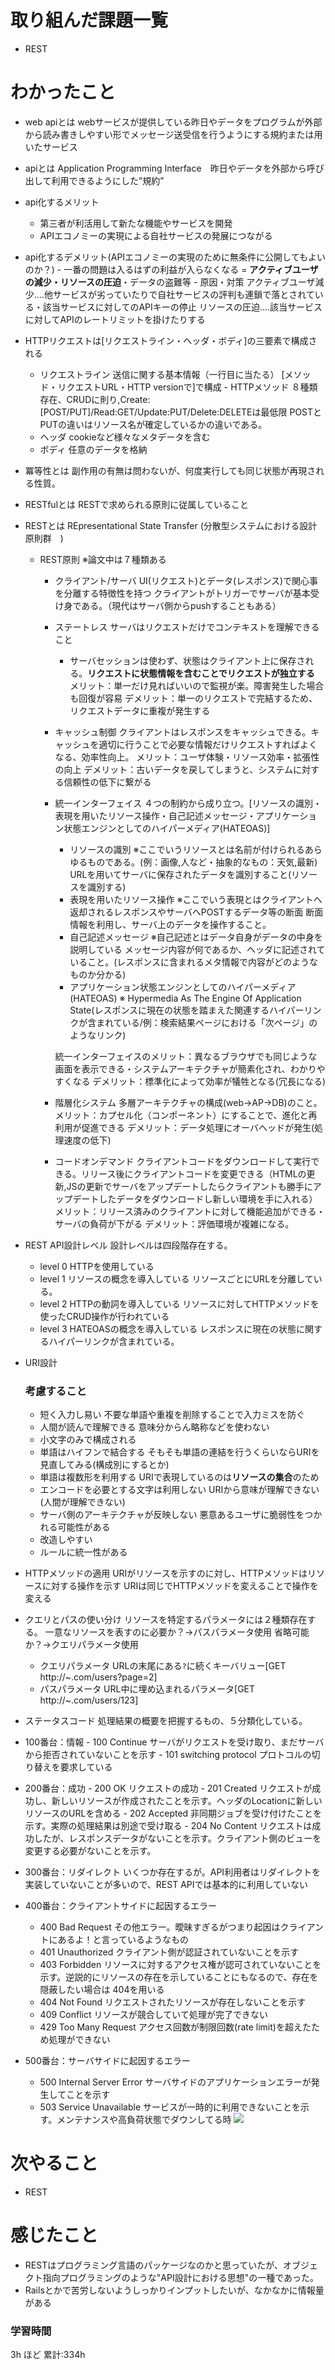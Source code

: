 # 取り組んだ課題一覧
- REST
# わかったこと
- web apiとは
webサービスが提供している昨日やデータをプログラムが外部から読み書きしやすい形でメッセージ送受信を行うようにする規約または用いたサービス
- apiとは
    Application Programming Interface　昨日やデータを外部から呼び出して利用できるようにした”規約”
-  api化するメリット
      -  第三者が利活用して新たな機能やサービスを開発
      -  APIエコノミーの実現による自社サービスの発展につながる
- api化するデメリット(APIエコノミーの実現のために無条件に公開してもよいのか？)
      -  一番の問題は入るはずの利益が入らなくなる = **アクティブユーザの減少・リソースの圧迫**・データの盗難等
         - 原因・対策
             アクティブユーザ減少....他サービスが劣っていたりで自社サービスの評判も連鎖で落とされている・該当サービスに対してのAPIキーの停止
             リソースの圧迫....該当サービスに対してAPIのレートリミットを掛けたりする
- HTTPリクエストは[リクエストライン・ヘッダ・ボディ]の三要素で構成される
    - リクエストライン
            送信に関する基本情報（一行目に当たる）
            [メソッド・リクエストURL・HTTP versionで]で構成
          - HTTPメソッド
                ８種類存在、CRUDに則り,Create:[POST/PUT]/Read:GET/Update:PUT/Delete:DELETEは最低限
                POSTとPUTの違いはリソース名が確定しているかの違いである。
    - ヘッダ
        cookieなど様々なメタデータを含む
    - ボディ
        任意のデータを格納
- 冪等性とは
  副作用の有無は問わないが、何度実行しても同じ状態が再現される性質。
-  RESTfulとは
  RESTで求められる原則に従属していること
- RESTとは
  REpresentational State Transfer (分散型システムにおける設計原則群　)
    - REST原則
         ※論文中は７種類ある
        - クライアント/サーバ
            UI(リクエスト)とデータ(レスポンス)で関心事を分離する特徴性を持つ
            クライアントがトリガーでサーバが基本受け身である。（現代はサーバ側からpushすることもある）
        - ステートレス
        サーバはリクエストだけでコンテキストを理解できること
          - サーバセッションは使わず、状態はクライアント上に保存される。**リクエストに状態情報を含むことでリクエストが独立する**
        メリット：単一だけ見ればいいので監視が楽。障害発生した場合も回復が容易
        デメリット：単一のリクエストで完結するため、リクエストデータに重複が発生する
        - キャッシュ制御
        クライアントはレスポンスをキャッシュできる。キャッシュを適切に行うことで必要な情報だけリクエストすればよくなる、効率性向上。
        メリット：ユーザ体験・リソース効率・拡張性の向上
        デメリット：古いデータを戻してしまうと、システムに対する信頼性の低下に繋がる
        - 統一インターフェイス
            ４つの制約から成り立つ。[リソースの識別・表現を用いたリソース操作・自己記述メッセージ・アプリケーション状態エンジンとしてのハイパーメディア(HATEOAS)]
            - リソースの識別
            ※ここでいうリソースとは名前が付けられるあらゆるものである。(例：画像,人など・抽象的なもの：天気,最新)
            URLを用いてサーバに保存されたデータを識別すること(リソースを識別する)
            - 表現を用いたリソース操作
            ※ここでいう表現とはクライアントへ返却されるレスポンスやサーバへPOSTするデータ等の断面
            断面情報を利用し、サーバ上のデータを操作すること。
            - 自己記述メッセージ
            ※自己記述とはデータ自身がデータの中身を説明している
            メッセージ内容が何であるか、ヘッダに記述されていること。(レスポンスに含まれるメタ情報で内容がどのようなものか分かる)
            - アプリケーション状態エンジンとしてのハイパーメディア(HATEOAS)
            ※ Hypermedia As The Engine Of Application State(レスポンスに現在の状態を踏まえた関連するハイパーリンクが含まれている/例：検索結果ページにおける「次ページ」のようなリンク)
        
            統一インターフェイスのメリット：異なるブラウザでも同じような画面を表示できる・システムアーキテクチャが簡素化され、わかりやすくなる
            デメリット：標準化によって効率が犠牲となる(冗長になる)
        - 階層化システム
            多層アーキテクチャの構成(web→AP→DB)のこと。
            メリット：カプセル化（コンポーネント）にすることで、進化と再利用が促進できる
            デメリット：データ処理にオーバヘッドが発生(処理速度の低下)
        - コードオンデマンド
            クライアントコードをダウンロードして実行できる。リリース後にクライアントコードを変更できる（HTMLの更新,JSの更新でサーバをアップデートしたらクライアントも勝手にアップデートしたデータをダウンロードし新しい環境を手に入れる）
             メリット：リリース済みのクライアントに対して機能追加ができる・サーバの負荷が下がる
             デメリット：評価環境が複雑になる。   
- REST API設計レベル
設計レベルは四段階存在する。
  - level 0
  HTTPを使用している
  - level 1
  リソースの概念を導入している
  リソースごとにURLを分離している。
  - level 2 
  HTTPの動詞を導入している
  リソースに対してHTTPメソッドを使ったCRUD操作が行われている
  - level 3
  HATEOASの概念を導入している
  レスポンスに現在の状態に関するハイパーリンクが含まれている。
- URI設計
    ### 考慮すること
    - 短く入力し易い
     不要な単語や重複を削除することで入力ミスを防ぐ
    - 人間が読んで理解できる
    意味分からん略称などを使わない
    - 小文字のみで構成される
    - 単語はハイフンで結合する
    そもそも単語の連結を行うくらいならURIを見直してみる(構成別にするとか)
    - 単語は複数形を利用する
    URIで表現しているのは**リソースの集合**のため
    - エンコードを必要とする文字は利用しない
    URIから意味が理解できない(人間が理解できない)
    - サーバ側のアーキテクチャが反映しない
    悪意あるユーザに脆弱性をつかれる可能性がある
    - 改造しやすい
    - ルールに統一性がある
- HTTPメソッドの適用
URIがリソースを示すのに対し、HTTPメソッドはリソースに対する操作を示す
URIは同じでHTTPメソッドを変えることで操作を変える
- クエリとパスの使い分け
リソースを特定するパラメータには２種類存在する。
一意なリソースを表すのに必要か？→パスパラメータ使用
省略可能か？→クエリパラメータ使用
  - クエリパラメータ
  URLの末尾にある`?`に続くキーバリュー[GET http://~.com/users?page=2]
  - パスパラメータ
  URL中に埋め込まれるパラメータ[GET http://~.com/users/123]   

-  ステータスコード
  処理結果の概要を把握するもの、５分類化している。
  - 100番台：情報
        - 100 Continue
            サーバがリクエストを受け取り、まだサーバから拒否されていないことを示す
        - 101 switching protocol
        プロトコルの切り替えを要求している
  - 200番台：成功
        - 200 OK
        リクエストの成功
        - 201 Created
            リクエストが成功し、新しいリソースが作成されたことを示す。ヘッダのLocationに新しいリソースのURLを含める
        - 202 Accepted
            非同期ジョブを受け付けたことを示す。実際の処理結果は別途で受け取る
        - 204 No Content
            リクエストは成功したが、レスポンスデータがないことを示す。クライアント側のビューを変更する必要がないことを示す。
  - 300番台：リダイレクト
    いくつか存在するが。API利用者はリダイレクトを実装していないことが多いので、REST APIでは基本的に利用していない
  - 400番台：クライアントサイドに起因するエラー
    - 400 Bad Request
        その他エラー。曖昧すぎるがつまり起因はクライアントにあるよ！と言っているようなもの
    - 401 Unauthorized
        クライアント側が認証されていないことを示す
    - 403 Forbidden
        リソースに対するアクセス権が認可されていないことを示す。逆説的にリソースの存在を示していることにもなるので、存在を隠蔽したい場合は 404を用いる
    - 404 Not Found
        リクエストされたリソースが存在しないことを示す
    - 409 Conflict
        リソースが競合していて処理が完了できない
    - 429 Too Many Request
        アクセス回数が制限回数(rate limit)を超えたため処理ができない
  - 500番台：サーバサイドに起因するエラー
      - 500 Internal Server Error
          サーバサイドのアプリケーションエラーが発生してことを示す
      - 503 Service Unavailable
          サービスが一時的に利用できないことを示す。メンテナンスや高負荷状態でダウンしてる時
![](https://i.gyazo.com/badda2b24f35457c4b5fc16a3c01eb9b.png)
# 次やること
- REST
# 感じたこと
- RESTはプログラミング言語のパッケージなのかと思っていたが、オブジェクト指向プログラミングのような"API設計における思想"の一種であった。
- Railsとかで苦労しないようしっかりインプットしたいが、なかなかに情報量がある
### 学習時間

3h ほど
累計:334h



